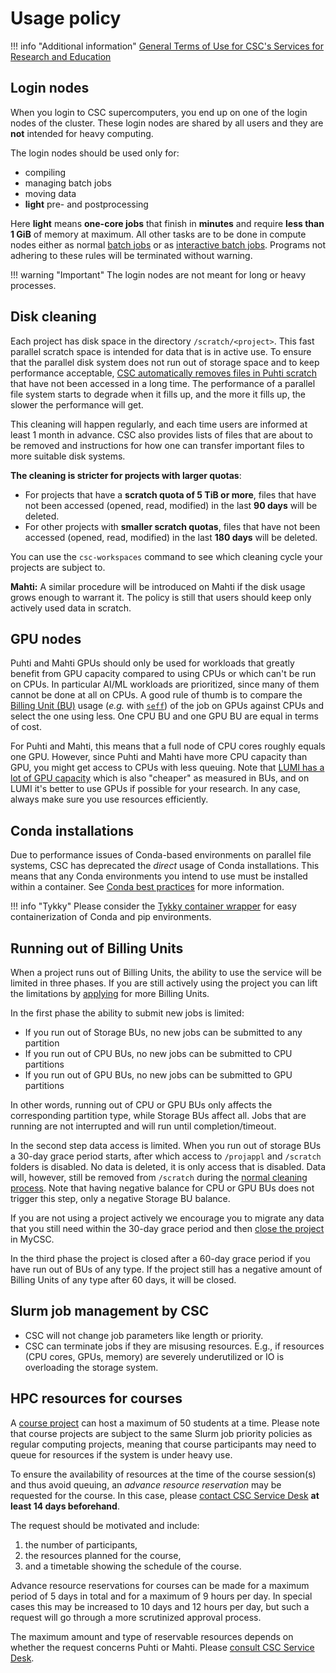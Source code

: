 # Usage policy

!!! info "Additional information"
    [General Terms of Use for CSC's Services for Research and
    Education](https://research.csc.fi/general-terms-of-use)

## Login nodes

When you login to CSC supercomputers, you end up on one of the login nodes of
the cluster. These login nodes are shared by all users and they are **not**
intended for heavy computing.

The login nodes should be used only for:

* compiling
* managing batch jobs
* moving data
* **light** pre- and postprocessing

Here **light** means **one-core jobs** that finish in **minutes** and require
**less than 1 GiB** of memory at maximum. All other tasks are to be done in
compute nodes either as normal [batch jobs](running/getting-started.md) or as
[interactive batch jobs](running/interactive-usage.md). Programs not adhering
to these rules will be terminated without warning.

!!! warning "Important"
    The login nodes are not meant for long or heavy processes.

## Disk cleaning

Each project has disk space in the directory `/scratch/<project>`. This fast
parallel scratch space is intended for data that is in active use. To ensure
that the parallel disk system does not run out of storage space and to keep
performance acceptable,
[CSC automatically removes files in Puhti scratch](../support/tutorials/clean-up-data.md#automatic-removal-of-files)
that have not been accessed in a long time. The performance of a parallel file
system starts to degrade when it fills up, and the more it fills up, the slower
the performance will get.

This cleaning will happen regularly, and each time users are informed at least
1 month in advance. CSC also provides lists of files that are about to be
removed and instructions for how one can transfer important files to more
suitable disk systems.

**The cleaning is stricter for projects with larger quotas**:

* For projects that have a **scratch quota of 5 TiB or more**, files that have
  not been accessed (opened, read, modified) in the last **90 days** will be
  deleted.
* For other projects with **smaller scratch quotas**, files that have not been
  accessed (opened, read, modified) in the last **180 days** will be deleted.

You can use the `csc-workspaces` command to see which cleaning cycle your
projects are subject to.

**Mahti:** A similar procedure will be introduced on Mahti if the disk usage
grows enough to warrant it. The policy is still that users should keep only
actively used data in scratch.

## GPU nodes

Puhti and Mahti GPUs should only be used for workloads that greatly benefit
from GPU capacity compared to using CPUs or which can't be run on CPUs. In
particular AI/ML workloads are prioritized, since many of them cannot be done
at all on CPUs. A good rule of thumb is to compare the
[Billing Unit (BU)](../accounts/billing.md) usage (_e.g._ with
[`seff`](./performance.md#quick-start-efficiency-report-with-seff))
of the job on GPUs against CPUs and select the one using less. One CPU BU and one 
GPU BU are equal in terms of cost.

For Puhti and Mahti, this means that a full node of CPU cores roughly equals
one GPU. However, since Puhti and Mahti have more CPU capacity than GPU, you
might get access to CPUs with less queuing. Note that
[LUMI has a lot of GPU capacity](https://docs.lumi-supercomputer.eu/hardware/lumig/)
which is also "cheaper" as measured in BUs, and on LUMI it's better to use GPUs
if possible for your research. In any case, always make sure you use resources
efficiently.

## Conda installations

Due to performance issues of Conda-based environments on parallel file systems,
CSC has deprecated the _direct_ usage of Conda installations. This means that
any Conda environments you intend to use must be installed within a container.
See [Conda best practices](../support/tutorials/conda.md) for more information.

!!! info "Tykky"
    Please consider the [Tykky container wrapper](containers/tykky.md) for easy
    containerization of Conda and pip environments.

## Running out of Billing Units

When a project runs out of Billing Units, the ability to use
the service will be limited in three phases.  If you are still
actively using the project you can lift the limitations by
[applying](../accounts/how-to-apply-for-billing-units.md) for more
Billing Units.

In the first phase the ability to submit new jobs is limited:

* If you run out of Storage BUs, no new jobs can be submitted to any
partition 
* If you run out of CPU BUs, no new jobs can be submitted to CPU partitions
* If you run out of GPU BUs, no new jobs can be submitted to GPU partitions

In other words, running out of CPU or GPU BUs only affects the
corresponding partition type, while Storage BUs affect all. Jobs that
are running are not interrupted and will run until completion/timeout.


In the second step data access is limited. When you run out of storage
BUs a 30-day grace period starts, after which access to `/projappl`
and `/scratch` folders is disabled. No data is deleted, it is only
access that is disabled. Data will, however, still be removed from
`/scratch` during the [normal cleaning process](#disk-cleaning). Note that
having negative balance for CPU or GPU BUs does not trigger this step,
only a negative Storage BU balance.


If you are not using a project actively we encourage you to migrate any data
that you still need within the 30-day grace period and then
[close the project](../accounts/how-to-manage-your-project.md#project-closure)
in MyCSC. 

In the third phase the project is closed after a 60-day grace period
if you have run out of BUs of any type. If the project still has a
negative amount of Billing Units of any type after 60 days, it will be
closed.



## Slurm job management by CSC

* CSC will not change job parameters like length or priority.
* CSC can terminate jobs if they are misusing resources. E.g., if resources
  (CPU cores, GPUs, memory) are severely underutilized or IO is overloading
  the storage system.

## HPC resources for courses

A [course project](../accounts/how-to-create-new-project.md#course) can host a
maximum of 50 students at a time. Please note that course projects are subject
to the same Slurm job priority policies as regular computing projects, meaning
that course participants may need to queue for resources if the system is under
heavy use.

To ensure the availability of resources at the time of the course session(s)
and thus avoid queuing, an _advance resource reservation_ may be requested for
the course. In this case, please
[contact CSC Service Desk](../support/contact.md) **at least 14 days beforehand**.

The request should be motivated and include:

1. the number of participants,
2. the resources planned for the course,
3. and a timetable showing the schedule of the course.

Advance resource reservations for courses can be made for a maximum period of 5
days in total and for a maximum of 9 hours per day. In special cases this may
be increased to 10 days and 12 hours per day, but such a request will go
through a more scrutinized approval process.

The maximum amount and type of reservable resources depends on whether the
request concerns Puhti or Mahti. Please
[consult CSC Service Desk](../support/contact.md).
